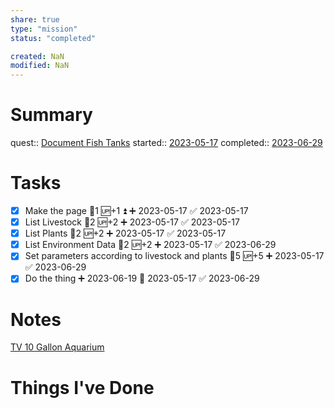 ```yaml
---
share: true
type: "mission"
status: "completed"

created: NaN 
modified: NaN
---
```

 
# Summary
quest:: [Document Fish Tanks](./Document%20Fish%20Tanks.md)
started:: [2023-05-17](../../00%20-%20Life%20Management%20System/09%20-%20Daily%20Notes/2023-05-17.md)
completed:: [2023-06-29](../../00%20-%20Life%20Management%20System/09%20-%20Daily%20Notes/2023-06-29.md)
# Tasks
- [x] Make the page 🥄1 🆙+1 ⏫ ➕ 2023-05-17 ✅ 2023-05-17
- [x] List Livestock 🥄2 🆙+2 ➕ 2023-05-17 ✅ 2023-05-17
- [x] List Plants 🥄2 🆙+2 ➕ 2023-05-17 ✅ 2023-05-17
- [x] List Environment Data 🥄2 🆙+2 ➕ 2023-05-17 ✅ 2023-06-29
- [x] Set parameters according to livestock and plants 🥄5 🆙+5 ➕ 2023-05-17 ✅ 2023-06-29
- [x] Do the thing ➕ 2023-06-19 🛫 2023-05-17 ✅ 2023-06-29
# Notes
[TV 10 Gallon Aquarium](./TV%2010%20Gallon%20Aquarium.md)
# Things I've Done